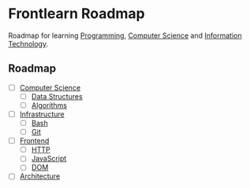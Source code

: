 # Frontlearn Roadmap

Roadmap for learning [Programming](https://en.wikipedia.org/wiki/Computer_programming), [Computer Science](https://en.wikipedia.org/wiki/Computer_science) and [Information Technology](https://en.wikipedia.org/wiki/Information_technology).

## Roadmap

- [ ] [Computer Science](/computer-science)
  - [ ] [Data Structures](/data-structures)
  - [ ] [Algorithms](/algorithms)
- [ ] [Infrastructure](/infrastructure)
  - [ ] [Bash](/bash)
  - [ ] [Git](/git)
- [ ] [Frontend](/frontend)
  - [ ] [HTTP](/http)
  - [ ] [JavaScript](/javascript)
  - [ ] [DOM](/dom)
- [ ] [Architecture](/architecture)
